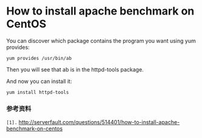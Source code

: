 # How to install apache benchmark on CentOS #
You can discover which package contains the program you want using yum provides:

```
yum provides /usr/bin/ab
```

Then you will see that ab is in the httpd-tools package.

And now you can install it:

```
yum install httpd-tools
```


### 参考资料 ###
`[1].` http://serverfault.com/questions/514401/how-to-install-apache-benchmark-on-centos<br>